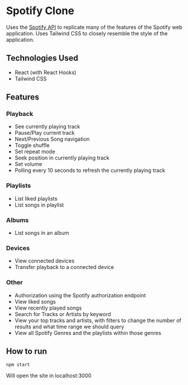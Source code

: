 # Spotify Clone

Uses the [Spotify API](https://developer.spotify.com/documentation/web-api/reference/) to replicate many of the features of the Spotify web application. Uses Tailwind CSS to closely resemble the style of the application.

## Technologies Used
- React (with React Hooks)
- Tailwind CSS

## Features

### Playback
- See currently playing track
- Pause/Play current track
- Next/Previous Song navigation
- Toggle shuffle
- Set repeat mode
- Seek position in currently playing track
- Set volume
- Polling every 10 seconds to refresh the currently playing track

### Playlists
- List liked playlists
- List songs in playlist

### Albums
- List songs in an album

### Devices
- View connected devices
- Transfer playback to a connected device

### Other
- Authorization using the Spotify authorization endpoint
- View liked songs
- View recently played songs
- Search for Tracks or Artists by keyword
- View your top tracks and artists, with filters to change the number of results and what time range we should query
- View all Spotify Genres and the playlists within those genres

## How to run

`npm start`

Will open the site in localhost:3000
